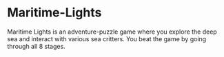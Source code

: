 # Maritime-Lights
Maritime Lights is an adventure-puzzle game where you explore the deep sea and interact with various sea critters. You beat the game by going through all 8 stages.
